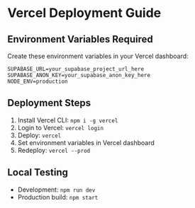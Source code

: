 # Vercel Deployment Guide

## Environment Variables Required

Create these environment variables in your Vercel dashboard:

```
SUPABASE_URL=your_supabase_project_url_here
SUPABASE_ANON_KEY=your_supabase_anon_key_here
NODE_ENV=production
```

## Deployment Steps

1. Install Vercel CLI: `npm i -g vercel`
2. Login to Vercel: `vercel login`
3. Deploy: `vercel`
4. Set environment variables in Vercel dashboard
5. Redeploy: `vercel --prod`

## Local Testing

- Development: `npm run dev`
- Production build: `npm start`
